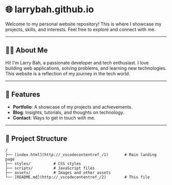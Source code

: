 # 🌐 larrybah.github.io

Welcome to my personal website repository! This is where I showcase my projects, skills, and interests. Feel free to explore and connect with me.

---

## 🧑‍💻 About Me

Hi! I'm Larry Bah, a passionate developer and tech enthusiast. I love building web applications, solving problems, and learning new technologies. This website is a reflection of my journey in the tech world.

---

## 🚀 Features

- **Portfolio**: A showcase of my projects and achievements.
- **Blog**: Insights, tutorials, and thoughts on technology.
- **Contact**: Ways to get in touch with me.

---

## 📂 Project Structure

```plaintext
/
├── [index.html](http://_vscodecontentref_/1)       # Main landing page
├── styles/          # CSS styles
├── scripts/         # JavaScript files
├── assets/          # Images and other assets
└── [README.md](http://_vscodecontentref_/2)        # This file
